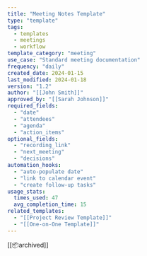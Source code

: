 ```yaml
---
title: "Meeting Notes Template"
type: "template"
tags:
  - templates
  - meetings
  - workflow
template_category: "meeting"
use_case: "Standard meeting documentation"
frequency: "daily"
created_date: 2024-01-15
last_modified: 2024-01-18
version: "1.2"
author: "[[John Smith]]"
approved_by: "[[Sarah Johnson]]"
required_fields:
  - "date"
  - "attendees"
  - "agenda"
  - "action_items"
optional_fields:
  - "recording_link"
  - "next_meeting"
  - "decisions"
automation_hooks:
  - "auto-populate date"
  - "link to calendar event"
  - "create follow-up tasks"
usage_stats:
  times_used: 47
  avg_completion_time: 15
related_templates:
  - "[[Project Review Template]]"
  - "[[One-on-One Template]]"
---
```

[[📦archived]] 